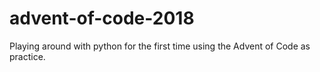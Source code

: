 # advent-of-code-2018
Playing around with python for the first time using the Advent of Code as practice.
